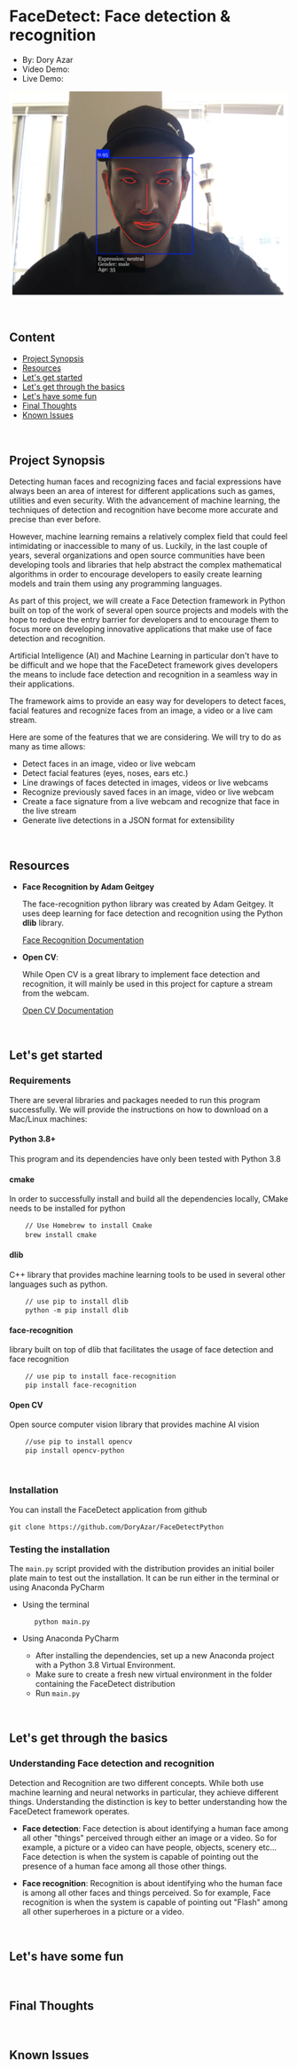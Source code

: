 # FaceDetect: Face detection & recognition
+ By: Dory Azar
+ Video Demo: 
+ Live Demo: 

![](https://github.com/DoryAzar/e28/blob/master/independent-study/resources/facedetect1.png)

<br />

## Content

+ [Project Synopsis](https://github.com/DoryAzar/FaceDetectPython#project-synopsis)
+ [Resources](https://github.com/DoryAzar/FaceDetectPython#resources)
+ [Let's get started](https://github.com/DoryAzar/FaceDetectPython#lets-get-started)
+ [Let's get through the basics](https://github.com/DoryAzar/FaceDetectPython#lets-get-through-the-basics)
+ [Let's have some fun](https://github.com/DoryAzar/FaceDetectPython#lets-have-some-fun)
+ [Final Thoughts](https://github.com/DoryAzar/FaceDetectPython#final-thoughts)
+ [Known Issues](https://github.com/DoryAzar/FaceDetectPython#known-issues)

<br />

## Project Synopsis

Detecting human faces and recognizing faces and facial expressions have always been an area of interest for different applications such as games, utilities and even security. With the advancement of machine learning, the techniques of detection and recognition have become more accurate and precise than ever before.

However, machine learning remains a relatively complex field that could feel intimidating or inaccessible to many of us. Luckily, in the last couple of years, several organizations and open source communities have been developing tools and libraries that help abstract the complex mathematical algorithms in order to encourage developers to easily create learning models and train them using any programming languages. 

As part of this project, we will create a Face Detection framework in Python built on top of the work of several open source projects and models with the hope to reduce the entry barrier for developers and to encourage them to focus more on developing innovative applications that make use of face detection and recognition.

Artificial Intelligence (AI) and Machine Learning in particular don't have to be difficult and we hope that the FaceDetect framework gives developers the means to include face detection and recognition in a seamless way in their applications.


The framework aims to provide an easy way for developers to  detect faces, facial features and recognize faces from an image, a video or a live cam stream. 

Here are some of the features that we are considering. We will try to do as many as time allows:
+ Detect faces in an image, video or live webcam
+ Detect facial features (eyes, noses, ears etc.) 
+ Line drawings of faces detected in images, videos or live webcams
+ Recognize previously saved faces in an image, video or live webcam 
+ Create a face signature from a live webcam and recognize that face in the live stream
+ Generate live detections in a JSON format for extensibility

<br />

## Resources

+ **Face Recognition by Adam Geitgey**

    The face-recognition python library was created by Adam Geitgey. It uses deep learning for face detection and recognition using the Python **dlib** library. 
    
    [Face Recognition Documentation](https://face-recognition.readthedocs.io/en/latest/index.html)

+ **Open CV**: 
    
    While Open CV is a great library to implement face detection and recognition, it will mainly be used in this project for capture a stream from the webcam.
    
    [Open CV Documentation](https://docs.opencv.org/master/) 

<br />

## Let's get started

### Requirements

There are several libraries and packages needed to run this program successfully.  We will provide the instructions on how to download on a Mac/Linux machines:

#### Python 3.8+
This program and its dependencies have only been tested with Python 3.8 

#### cmake

In order to successfully install and build all the dependencies locally, CMake needs to be installed for python
```bash
    // Use Homebrew to install Cmake
    brew install cmake
```
#### dlib 

C++ library that provides machine learning tools to be used in several other languages such as python.
```
    // use pip to install dlib
    python -m pip install dlib
``` 
#### face-recognition

library built on top of dlib that facilitates the usage of face detection and face recognition
```
    // use pip to install face-recognition
    pip install face-recognition
```
#### Open CV

Open source computer vision library that provides machine AI vision
```
    //use pip to install opencv
    pip install opencv-python
```
<br />

### Installation

You can install the FaceDetect application from github
```
git clone https://github.com/DoryAzar/FaceDetectPython
```

### Testing the installation

The `main.py` script provided with the distribution provides an initial boiler plate main to test out the installation.
It can be run either in the terminal or using Anaconda PyCharm

+ Using the terminal

    ```
       python main.py
    ```
+ Using Anaconda PyCharm

    - After installing the dependencies, set up a new Anaconda project with a Python 3.8 Virtual Environment. 
    - Make sure to create a fresh new virtual environment in the folder containing the FaceDetect distribution
    - Run `main.py`


<br />


## Let's get through the basics

### Understanding Face detection and recognition

Detection and Recognition are two different concepts. While both use machine learning and neural networks in particular, they achieve different things. Understanding the distinction is key to better understanding how the FaceDetect framework operates.

+ **Face detection**: Face detection is about identifying a human face among all other "things" perceived through either an image or a video. So for example, a picture or a video can have people, objects, scenery etc... Face detection is when the system is capable of pointing out the presence of a human face among all those other things.

+ **Face recognition**: Recognition is about identifying who the human face is among all other faces and things perceived. So for example, Face recognition is when the system is capable of pointing out "Flash" among all other superheroes in a picture or a video.


<br />

## Let's have some fun



<br />



## Final Thoughts



<br />

## Known Issues



